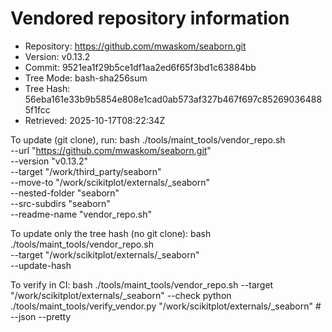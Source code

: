 Vendored repository information
===============================

- Repository: https://github.com/mwaskom/seaborn.git
- Version:    v0.13.2
- Commit:     9521ea1f29b5ce1df1aa2ed6f65f3bd1c63884bb
- Tree Mode:  bash-sha256sum
- Tree Hash:  56eba161e33b9b5854e808e1cad0ab573af327b467f697c852690364885f1fcc
- Retrieved:  2025-10-17T08:22:34Z

To update (git clone), run:
  bash ./tools/maint_tools/vendor_repo.sh \
    --url "https://github.com/mwaskom/seaborn.git" \
    --version "v0.13.2" \
    --target "/work/third_party/seaborn" \
    --move-to "/work/scikitplot/externals/_seaborn" \
    --nested-folder "seaborn" \
    --src-subdirs "seaborn" \
    --readme-name "vendor_repo.sh"

To update only the tree hash (no git clone):
  bash ./tools/maint_tools/vendor_repo.sh \
    --target "/work/scikitplot/externals/_seaborn" \
    --update-hash

To verify in CI:
  bash ./tools/maint_tools/vendor_repo.sh --target "/work/scikitplot/externals/_seaborn" --check
  python ./tools/maint_tools/verify_vendor.py "/work/scikitplot/externals/_seaborn"  # --json --pretty
